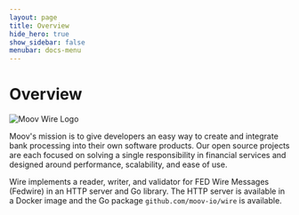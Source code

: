 ```yaml
---
layout: page
title: Overview
hide_hero: true
show_sidebar: false
menubar: docs-menu
---
```


# Overview

![Moov Wire Logo](https://repository-images.githubusercontent.com/174186064/4a00f100-c6d9-11ea-9aee-bd8f7fce633b)

Moov's mission is to give developers an easy way to create and integrate bank processing into their own software products. Our open source projects are each focused on solving a single responsibility in financial services and designed around performance, scalability, and ease of use.

Wire implements a reader, writer, and validator for FED Wire Messages (Fedwire) in an HTTP server and Go library. The HTTP server is available in a Docker image and the Go package `github.com/moov-io/wire` is available.